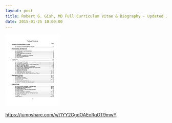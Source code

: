 ```yaml
---
layout: post
title: Robert G. Gish, MD Full Curriculum Vitae & Biography - Updated January 2015
date: 2015-01-25 10:00:00
---
```


![](/assets/images/robert-g-gish-md-full-curriculum-vitae-biography-updated-january-2015.jpg)

<https://jumpshare.com/v/t1YY2GgdOAEoRqOT9mwY>
